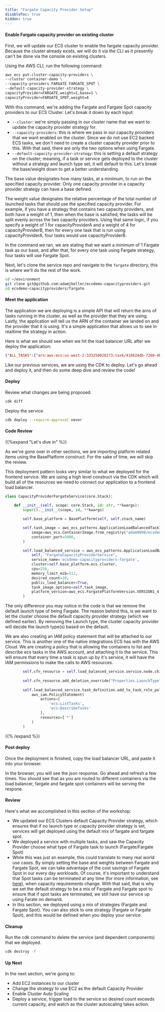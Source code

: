```yaml
---
title: "Fargate Capacity Provider Setup"
disableToc: true
hidden: true
---
```

 
#### Enable Fargate capacity provider on existing cluster

First, we will update our ECS cluster to enable the fargate capacity provider. Because the cluster already exists, we will do it via the CLI as it presently can't be done via the console on existing clusters.

Using the AWS CLI, run the following command:

```bash
aws ecs put-cluster-capacity-providers \
--cluster container-demo \
--capacity-providers FARGATE FARGATE_SPOT \
--default-capacity-provider-strategy \
capacityProvider=FARGATE,weight=1,base=1 \
capacityProvider=FARGATE_SPOT,weight=4
```

With this command, we're adding the Fargate and Fargate Spot capacity providers to our ECS Cluster. Let's break it down by each input:

 - `--cluster`: we're simply passing in our cluster name that we want to update the capacity provider strategy for.
 - `--capacity-providers`: this is where we pass in our capacity providers that we want enabled on the cluster. Since we do not use EC2 backed ECS tasks, we don't need to create a cluster capacity provider prior to this. With that said, there are only the two options when using Fargate.
 - `--default-capacity-provider-strategy`: this is setting a default strategy on the cluster; meaning, if a task or service gets deployed to the cluster without a strategy and launch type set, it will default to this. Let's break the base/weight down to get a better understanding.

The base value designates how many tasks, at a minimum, to run on the specified capacity provider. Only one capacity provider in a capacity provider strategy can have a base defined.

The weight value designates the relative percentage of the total number of launched tasks that should use the specified capacity provider. For example, if you have a strategy that contains two capacity providers, and both have a weight of 1, then when the base is satisfied, the tasks will be split evenly across the two capacity providers. Using that same logic, if you specify a weight of 1 for capacityProviderA and a weight of 4 for capacityProviderB, then for every one task that is run using capacityProviderA, four tasks would use capacityProviderB. 

In the command we ran, we are stating that we want a minimum of 1 Fargate task as our base, and after that, for every one task using Fargate strategy, four tasks will use Fargate Spot.

Next, let's clone the service repo and navigate to the `fargate` directory, this is where we'll do the rest of the work.

```bash
cd ~/environment
git clone git@github.com:adamjkeller/ecsdemo-capacityproviders.git
cd ecsdemo-capacityproviders/fargate
```

#### Meet the application

The application we are deploying is a simple API that will return the arns of tasks running in the cluster, as well as the provider that they are using.
Lastly, the application will tell us the ARN of the container we landed on and the provider that it is using. It's a simple application that allows us to see in realtime the strategy in action.

Here is what we should see when we hit the load balancer URL after we deploy the application:

```json
{"ALL_TASKS":{"arn:aws:ecs:us-west-2:333258026273:task/418624db-7260-4ba8-8704-4b057982b571":"FARGATE_SPOT","arn:aws:ecs:us-west-2:333258026273:task/722e89d9-ad20-43ff-8f1c-14f532cbf197":"FARGATE_SPOT","arn:aws:ecs:us-west-2:333258026273:task/73f5e189-ffed-4e3c-ba47-71b37faf2427":"FARGATE_SPOT","arn:aws:ecs:us-west-2:333258026273:task/9dd917d2-34fd-439b-b11f-10b3d7cf9e33":"FARGATE_SPOT","arn:aws:ecs:us-west-2:333258026273:task/a2c3e7f9-0609-4dbb-9a66-cc35a612d821":"FARGATE_SPOT","arn:aws:ecs:us-west-2:333258026273:task/b3c05d52-bc25-4e86-aa52-48da5e03cefa":"FARGATE_SPOT","arn:aws:ecs:us-west-2:333258026273:task/ce7072f1-7c9e-474b-b56b-daf7f3812f05":"FARGATE","arn:aws:ecs:us-west-2:333258026273:task/cf9221af-2de4-4902-92e7-13ede592fbb5":"FARGATE","arn:aws:ecs:us-west-2:333258026273:task/d238d331-fed7-454a-a220-35e2abd11696":"FARGATE","arn:aws:ecs:us-west-2:333258026273:task/de884884-5f84-4e09-ab1e-78e56c5a57d8":"FARGATE"},"MY_ARN":"arn:aws:ecs:us-west-2:333258026273:task/418624db-7260-4ba8-8704-4b057982b571","MY_STRATEGY":"FARGATE_SPOT"}
```

Like our previous services, we are using the CDK to deploy. Let's go ahead and deploy it, and then do some deep dive and review the code!

#### Deploy 

Review what changes are being proposed:

```bash
cdk diff
```

Deploy the service

```bash
cdk deploy --require-approval never
```

#### Code Review

{{%expand "Let's dive in" %}}

As we've gone over in other sections, we are importing platform related items using the BasePlatform construct. For the sake of time, we will skip the review.

This deployment pattern looks very similar to what we deployed for the frontend service. We are using a high level construct via the CDK which will build all of the resources we need to connect our application to a frontend load balancer.

```python
class CapacityProviderFargateService(core.Stack):
    
    def __init__(self, scope: core.Stack, id: str, **kwargs):
        super().__init__(scope, id, **kwargs)

        self.base_platform = BasePlatform(self, self.stack_name)

        self.task_image = aws_ecs_patterns.ApplicationLoadBalancedTaskImageOptions(
            image=aws_ecs.ContainerImage.from_registry("adam9098/ecsdemo-capacityproviders:latest"),
            container_port=5000,
        )

        self.load_balanced_service = aws_ecs_patterns.ApplicationLoadBalancedFargateService(
            self, "FargateCapacityProviderService",
            service_name='ecsdemo-capacityproviders-fargate',
            cluster=self.base_platform.ecs_cluster,
            cpu=256,
            memory_limit_mib=512,
            desired_count=10,
            public_load_balancer=True,
            task_image_options=self.task_image,
            platform_version=aws_ecs.FargatePlatformVersion.VERSION1_4
        )
```

The only difference you may notice in the code is that we remove the default launch type of being Fargate. The reason behind this, is we want to let the cluster choose the default capacity provider strategy (which we defined earlier). By removing the Launch type, the cluster capacity provider will decide the launch type(s) based on the default.

We are also creating an IAM policy statement that will be attached to our service. This is another one of the native integrations ECS has with the AWS Cloud. We are creating a policy that is allowing the containers to list and describe ecs tasks in the AWS account, and attaching it to the service. This will ensure that every time a task is spun up by it's service, it will have the IAM permissions to make the calls to AWS resources.

```python
        self.cfn_resource = self.load_balanced_service.service.node.children[0]
        
        self.cfn_resource.add_deletion_override("Properties.LaunchType")
            
        self.load_balanced_service.task_definition.add_to_task_role_policy(
            aws_iam.PolicyStatement(
                actions=[
                    'ecs:ListTasks',
                    'ecs:DescribeTasks'
                ],
                resources=['*']
            )
        )
```
{{% /expand %}}

#### Post deploy

Once the deployment is finished, copy the load balancer URL, and paste it into your browser.

In the browser, you will see the json response. Go ahead and refresh a few times. You should see that as you are routed to different containers via the load balancer, fargate and fargate spot containers will be serving the respone.

#### Review

Here's what we accomplished in this section of the workshop:

- We updated our ECS Clusters default Capacity Provider strategy, which ensures that if no launch type or capacity provider strategy is set, services will get deployed using the default mix of fargate and fargate spot.
- We deployed a service with multiple tasks, and saw the Capacity Provider choose what type of Fargate task to launch (Fargate/Fargate Spot)
- While this was just an example, this could translate to many real world use cases. By simply setting the base and weights between Fargate and Fargate Spot, we can take advantage of the cost savings of Fargate Spot in our every day workloads. Of course, it's important to understand that Spot tasks can be terminated at any time (for more information, see [here](https://docs.aws.amazon.com/AmazonECS/latest/developerguide/fargate-capacity-providers.html#fargate-capacity-providers-termination)), when capacity requirements change. With that said, that is why we set the default strategy to be a mix of Fargate and Fargate spot to ensure that if spot tasks are terminated, we still have our service up using Farate on demand.
- In this section, we deployed using a mix of strategies (Fargate and Fargate Spot). You can also stick to one strategy (Fargate or Fargate Spot), and this would be defined when you deploy your service.

#### Cleanup

Run the cdk command to delete the service (and dependent components) that we deployed.

```bash
cdk destroy -f
```

#### Up Next

In the next section, we're going to:

- Add EC2 instances to our cluster
- Change the strategy to use EC2 as the default Capacity Provider
- Enable Cluster Auto Scaling 
- Deploy a service, trigger load to the service so desired count exceeds current capacity, and watch as the cluster autoscaling takes action.
